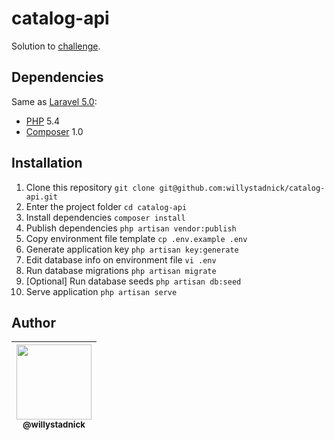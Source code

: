 # catalog-api

Solution to [challenge](challenge.md).

## Dependencies

Same as [Laravel 5.0](https://laravel.com/docs/5.0/installation#server-requirements):

- [PHP](https://php.net/) 5.4
- [Composer](https://getcomposer.org/) 1.0

## Installation

1. Clone this repository `git clone git@github.com:willystadnick/catalog-api.git`
1. Enter the project folder `cd catalog-api`
1. Install dependencies `composer install`
3. Publish dependencies `php artisan vendor:publish`
1. Copy environment file template `cp .env.example .env`
1. Generate application key `php artisan key:generate`
1. Edit database info on environment file `vi .env`
1. Run database migrations `php artisan migrate`
1. [Optional] Run database seeds `php artisan db:seed`
1. Serve application `php artisan serve`

## Author

| [<img src="https://avatars2.githubusercontent.com/u/1824706?s=120&v=4" width=120><br><sub>@willystadnick</sub>](https://github.com/willystadnick) |
| :---: |
